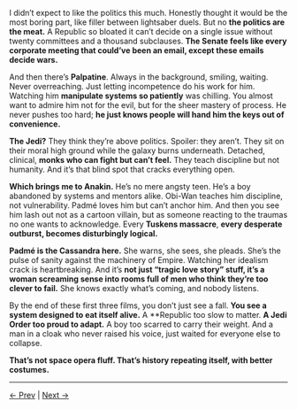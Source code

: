 I didn’t expect to like the politics this much. Honestly thought it would be the most boring part, like filler between lightsaber duels. But no **the politics are the meat.** A Republic so bloated it can’t decide on a single issue without twenty committees and a thousand subclauses. **The Senate feels like every corporate meeting that could’ve been an email, except these emails decide wars.**

And then there’s **Palpatine**. Always in the background, smiling, waiting. Never overreaching. Just letting incompetence do his work for him. Watching him **manipulate systems so patiently** was chilling. You almost want to admire him not for the evil, but for the sheer mastery of process. He never pushes too hard; **he just knows people will hand him the keys out of convenience.**

**The Jedi?** They think they’re above politics. Spoiler: they aren’t. They sit on their moral high ground while the galaxy burns underneath. Detached, clinical, **monks who can fight but can’t feel.** They teach discipline but not humanity. And it’s that blind spot that cracks everything open.

**Which brings me to Anakin.** He’s no mere angsty teen. He’s a boy abandoned by systems and mentors alike. Obi-Wan teaches him discipline, not vulnerability. Padmé loves him but can’t anchor him. And then you see him lash out not as a cartoon villain, but as someone reacting to the traumas no one wants to acknowledge. Every **Tuskens massacre**, **every desperate outburst, becomes disturbingly logical.**

**Padmé is the Cassandra here.** She warns, she sees, she pleads. She’s the pulse of sanity against the machinery of Empire. Watching her idealism crack is heartbreaking. And it’s **not just “tragic love story” stuff, it’s a woman screaming sense into rooms full of men who think they’re too clever to fail.** She knows exactly what’s coming, and nobody listens.

By the end of these first three films, you don’t just see a fall. **You see a system designed to eat itself alive.** A **Republic too slow to matter. **A Jedi Order too proud to adapt.** A boy too scarred to carry their weight. And a man in a cloak who never raised his voice, just waited for everyone else to collapse.

**That’s not space opera fluff. That’s history repeating itself, with better costumes.**
***
[← Prev](Chapter%200%20–%20Why%20I%20Watched%20and%20Wrote%20This) | [Next →](Chapter%202.1%20–%20Clone%20Wars)
